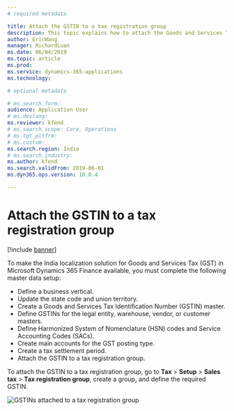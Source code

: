 ```yaml
---
# required metadata

title: Attach the GSTIN to a tax registration group
description: This topic explains how to attach the Goods and Services Tax Identification Number (GSTIN) to a tax registration group. This task is part of the master data setup that is required to make the India localization solution for GST available.
author: EricWang
manager: RichardLuan
ms.date: 06/04/2019
ms.topic: article
ms.prod: 
ms.service: dynamics-365-applications
ms.technology: 

# optional metadata

# ms.search.form: 
audience: Application User
# ms.devlang: 
ms.reviewer: kfend
# ms.search.scope: Core, Operations
# ms.tgt_pltfrm: 
# ms.custom: 
ms.search.region: India
# ms.search.industry: 
ms.author: kfend
ms.search.validFrom: 2019-06-01
ms.dyn365.ops.version: 10.0.4

---
```


# Attach the GSTIN to a tax registration group

[!include [banner](../includes/banner.md)]

To make the India localization solution for Goods and Services Tax (GST) in Microsoft Dynamics 365 Finance available, you must complete the following master data setup:

- Define a business vertical.
- Update the state code and union territory.
- Create a Goods and Services Tax Identification Number (GSTIN) master.
- Define GSTINs for the legal entity, warehouse, vendor, or customer masters.
- Define Harmonized System of Nomenclature (HSN) codes and Service Accounting Codes (SACs).
- Create main accounts for the GST posting type.
- Create a tax settlement period.
- Attach the GSTIN to a tax registration group.

To attach the GSTIN to a tax registration group, go to **Tax** \> **Setup** \> **Sales tax** \> **Tax registration group**, create a group, and define the required GSTIN.

![GSTINs attached to a tax registration group](media/tax-registration-group_upd.png)
